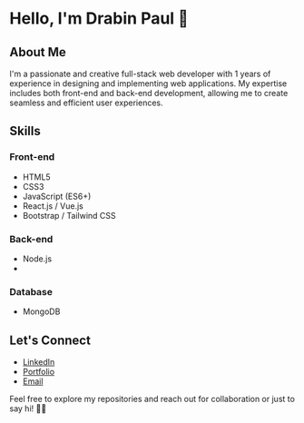 # Hello, I'm Drabin Paul 👋

## About Me
I'm a passionate and creative full-stack web developer with 1 years of experience in designing and implementing web applications. My expertise includes both front-end and back-end development, allowing me to create seamless and efficient user experiences.

## Skills

### Front-end
- HTML5
- CSS3
- JavaScript (ES6+)
- React.js / Vue.js
- Bootstrap / Tailwind CSS

### Back-end
- Node.js
- 
### Database
- MongoDB


## Let's Connect
- [LinkedIn](www.linkedin.com/in/drabin-paul-b405922a7)
- [Portfolio](link-to-portfolio)
- [Email](drabinpaul1429@gmail.com)

Feel free to explore my repositories and reach out for collaboration or just to say hi! 👨‍💻
